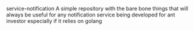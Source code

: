 service-notification
A simple repository with the bare bone things that will always be useful for any notification service being developed for ant investor especially if it relies on golang